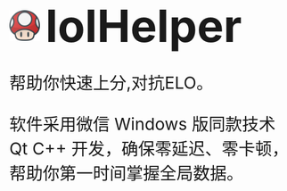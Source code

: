<div style="display: inline-flex; align-items: center;">
  <img src="https://github.com/byralpha/lolHelper/blob/main/img/LoLHelper.png" width="55" height="55" style="vertical-align: middle;"/>
  <span style="font-size: 80px; font-weight: bold; margin-left: 10px;">lolHelper</span>
</div>

<p style="font-size: 30px;">帮助你快速上分,对抗ELO。</p>

<p style="font-size: 30px;">软件采用微信 Windows 版同款技术Qt C++ 开发，确保零延迟、零卡顿，帮助你第一时间掌握全局数据。</p>

